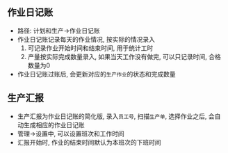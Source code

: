 ## 作业日记账

- 路径: 计划和生产->作业日记账
- 作业日记账记录每天的作业情况, 按实际的情况录入
  1. 可记录作业开始时间和结束时间, 用于统计工时
  2. 产量按实际完成数量录入, 如果当天工作没有做完, 可以只记录时间, 合格数量为0
- 作业日记账过账后, 会更新对应的`生产作业`的状态和完成数量

## 生产汇报

- 生产汇报为作业日记账的简化版, 录入`员工号`, 扫描`生产单`, 选择作业之后, 会自动生成相应的作业日记账
- 管理->设置中, 可以设置班次和工作时间
- 汇报开始时, 作业的结束时间默认为本班次的下班时间